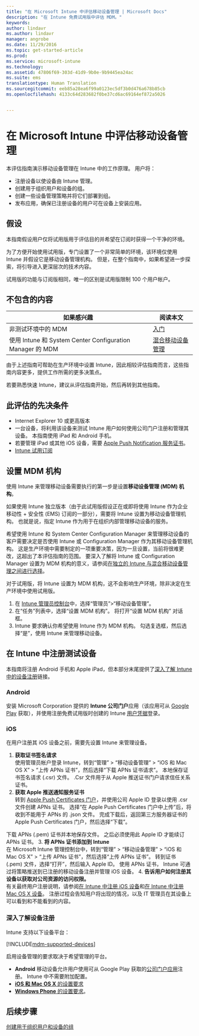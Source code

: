 ```yaml
---
title: "在 Microsoft Intune 中评估移动设备管理 | Microsoft Docs"
description: "在 Intune 免费试用版中评估 MDM。"
keywords: 
author: lindavr
ms.author: lindavr
manager: angrobe
ms.date: 11/29/2016
ms.topic: get-started-article
ms.prod: 
ms.service: microsoft-intune
ms.technology: 
ms.assetid: 47806f69-303d-41d9-9b0e-9b9445ea24ac
ms.suite: ems
translationtype: Human Translation
ms.sourcegitcommit: eeb85a28ea6f99a0123ec5df3b0d476a678b85cb
ms.openlocfilehash: 4133c64d283682f0be37cd6ac69164ef872a5026


---
```


# <a name="evaluate-mobile-device-management-in-microsoft-intune"></a>在 Microsoft Intune 中评估移动设备管理
本评估指南演示移动设备管理在 Intune 中的工作原理。 用户将：
- 注册设备以使设备由 Intune 管理。
- 创建用于组织用户和设备的组。
- 创建一些设备管理策略并将它们部署到组。
- 发布应用，确保已注册设备的用户可在设备上安装应用。
<!--- - Monitor the device? View a report of compliant devices?--->
<!--- - Remove the device from management--->

## <a name="assumptions"></a>假设
本指南假设用户仅将试用版用于评估目的并希望在订阅时获得一个干净的环境。

为了方便开始使用试用版，专门设置了一个非常简单的环境，该环境仅使用 Intune 并假设它是移动设备管理机构。 但是，在整个指南中，如果希望进一步探索，将引导进入更深层次的技术内容。

试用版的功能与订阅版相同，唯一的区别是试用版限制 100 个用户帐户。

## <a name="whats-not-covered"></a>不包含的内容
|如果感兴趣 |阅读本文 |
|------------------------|----------|
|非测试环境中的 MDM | [入门](https://docs.microsoft.com/en-us/intune/get-started/start-with-a-paid-subscription-to-microsoft-intune) |
|使用 Intune 和 System Center Configuration Manager 的 MDM | [混合移动设备管理](https://docs.microsoft.com/en-us/sccm/mdm/understand/hybrid-mobile-device-management) |

由于上述指南可帮助在生产环境中设置 Intune，因此相较评估指南而言，这些指南内容更多，提供工作所需的更多决策点。

若要熟悉快速 Intune，建议从评估指南开始，然后再转到其他指南。

## <a name="prerequisites-for-this-evaluation"></a>此评估的先决条件
- Internet Explorer 10 或更高版本
- 一台设备，将利用该设备来测试 Intune 用户如何使用公司门户注册和管理其设备。 本指南使用 iPad 和 Android 手机。
- 若要管理 iPad 或其他 iOS 设备，需要 [Apple Push Notification 服务证书](https://docs.microsoft.com/intune/deploy-use/set-up-ios-and-mac-management-with-microsoft-intune)。
- [Intune 试用订阅](sign-up-for-30-day-trial-microsoft-intune.md)

## <a name="set-your-mdm-authority"></a>设置 MDM 机构
使用 Intune 来管理移动设备需要执行的第一步是设置**移动设备管理 (MDM) 机构**。

如果使用 Intune 独立版本（由于此试用版假设正在或即将使用 Intune 作为企业移动性 + 安全性 (EMS) 订阅的一部分），需要将 Intune 设置为移动设备管理机构。 也就是说，指定 Intune 作为用于在组织内部管理移动设备的服务。

希望使用 Intune 和 System Center Configuration Manager 来管理移动设备的客户需要决定是否使用 Intune 或 Configuration Manager 作为其移动设备管理机构。 这是生产环境中需要制定的一项重要决策，因为一旦设置，当前将很难更改，这超出了本评估指南的范围。 要深入了解将 Intune 或 Configuration Manager 设置为 MDM 机构的意义，请参阅[在独立的 Intune 与混合移动设备管理之间进行选择](https://docs.microsoft.com/en-us/sccm/mdm/understand/choose-between-standalone-intune-and-hybrid-mobile-device-management)。

对于试用版，将 Intune 设置为 MDM 机构，这不会影响生产环境，除非决定在生产环境中使用试用版。

1. 在 [Intune 管理员控制台](https://manage.microsoft.com/)中，选择“管理员”&gt;“移动设备管理”。
2. 在“任务”列表中，选择“设置 MDM 机构”。 将打开“设置 MDM 机构”  对话框。 <!---screen shot--->
3. Intune 要求确认你希望使用 Intune 作为 MDM 机构。 勾选复选框，然后选择“是”，使用 Intune 来管理移动设备。

## <a name="enroll-your-test-devices-into-intune"></a>在 Intune 中注册测试设备

本指南将注册 Android 手机和 Apple iPad，但本部分末尾提供了[深入了解 Intune 中的设备注册](#Learn-more-about-device-enrollment)链接。
### <a name="android"></a>Android
安装 Microsoft Corporation 提供的 **Intune 公司门户**应用（该应用可从 [Google Play](http://go.microsoft.com/fwlink/p/?LinkId=386612) 获取），并使用注册免费试用版时创建的 Intune [用户凭据](sign-up-for-30-day-trial-microsoft-intune.md#add-users)登录。

### <a name="ios"></a>iOS
在用户注册其 iOS 设备之前，需要先设置 Intune 来管理设备。

1. **获取证书签名请求**<br/>
使用管理员帐户登录 Intune，转到“管理” > “移动设备管理” > “iOS 和 Mac OS X” > “上传 APNs 证书”，然后选择“下载 APNs 证书请求”。 本地保存证书签名请求 (.csr) 文件。 .Csr 文件用于从 Apple 推送证书门户请求信任关系证书。 <!--- screen shot--->
2.  **获取 Apple 推送通知服务证书**<BR/>
转到 [Apple Push Certificates 门户](https://idmsa.apple.com/IDMSWebAuth/login?appIdKey=3fbfc9ad8dfedeb78be1d37f6458e72adc3160d1ad5b323a9e5c5eb2f8e7e3e2&rv=2)，并使用公司 Apple ID 登录以使用 .csr 文件创建 APNs 证书。 选择“在 Apple Push Certificates 门户中上传”后，将收到不能用于 APNs 的 .json 文件。 完成下载后，返回第三方服务器证书的 Apple Push Certificates 门户，然后选择“下载”。

 下载 APNs (.pem) 证书并本地保存文件。 之后必须使用此 Apple ID 才能续订 APNs 证书。
3.  **将 APNs 证书添加到 Intune**<BR/>
在 Microsoft Intune 管理控制台中，转到“管理” > “移动设备管理” > “iOS 和 Mac OS X” > “上传 APNs 证书”，然后选择“上传 APNs 证书”。 转到证书 (.pem) 文件，选择“打开”，然后输入 Apple ID。 使用 APNs 证书， Intune 可通过将策略推送到已注册的移动设备注册并管理 iOS 设备。
4.  **告诉用户如何注册其设备以获取对公司资源的访问权限。**<br/>
有关最终用户注册说明，请参阅[在 Intune 中注册 iOS 设备](https://docs.microsoft.com/en-us/Intune/enduser/enroll-your-device-in-intune-ios)和[在 Intune 中注册 Mac OS X 设备](https://docs.microsoft.com/en-us/Intune/enduser/enroll-your-device-in-intune-mac-os-x)。 注册过程会告知用户将出现的情况，以及 IT 管理员在其设备上可以看到和不能看到的内容。


### <a name="learn-more-about-device-enrollment"></a>深入了解设备注册

Intune 支持以下设备平台：

[!INCLUDE[mdm-supported-devices](../includes/mdm-supported-devices.md)]

启用设备管理的要求取决于希望管理的平台。
- **Android** 移动设备允许用户使用可从 Google Play 获取的[公司门户应用](/intune/deploy-use/set-up-android-management-with-microsoft-intune)注册。 Intune 中不需要附加配置。
- [**iOS 和 Mac OS X** 的设置要求](/intune/deploy-use/set-up-ios-and-mac-management-with-microsoft-intune)
- [**Windows Phone** 的设置要求](/intune/deploy-use/set-up-windows-phone-management-with-microsoft-intune)。

<!--- ## Verify enrollment--->
<!--- START HERE

### iOS and Mac OS X
Install the **Microsoft Intune Company Portal** app from Microsoft Corporation available in the App Store and sign in with Intune user credentials added above. View **Enrolled devices** to add your device.



### Windows Phone 8.1
Users install the **Company Portal** app from Microsoft Corporation, available in the Windows Phone store, and sign in with the Intune user credentials added above.  View **Enrolled devices** to add your device.

## Install the previously deployed app
Open the Company Portal on the mobile device, choose **Apps**, and then install **Microsoft Skype**.--->



## <a name="next-steps"></a>后续步骤
[创建用于组织用户和设备的组](get-started-with-a-30-day-trial-of-microsoft-intune-step-3.md)



<!--HONumber=Nov16_HO5-->


